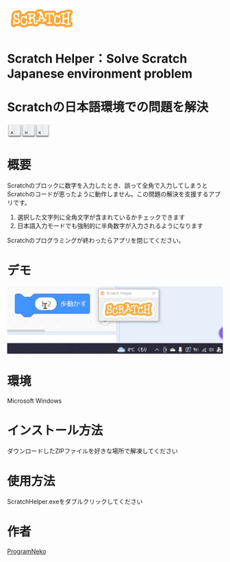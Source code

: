 ![Scratch Helper](../img/logo_sm.png)

# Scratch Helper：Solve Scratch Japanese environment problem
# Scratchの日本語環境での問題を解決

<img src="image/ahk_logo_no_text.svg" width="100">

# 概要
Scratchのブロックに数字を入力したとき、誤って全角で入力してしまうとScratchのコードが思ったように動作しません。この問題の解決を支援するアプリです。

1. 選択した文字列に全角文字が含まれているかチェックできます
2. 日本語入力モードでも強制的に半角数字が入力されるようになります

Scratchのプログラミングが終わったらアプリを閉じてください。

# デモ
![デモ画像](image/demo.gif)

# 環境
Microsoft Windows

# インストール方法
ダウンロードしたZIPファイルを好きな場所で解凍してください

# 使用方法
ScratchHelper.exeをダブルクリックしてください

# 作者
[ProgramNeko](https://github.com/programneko)




